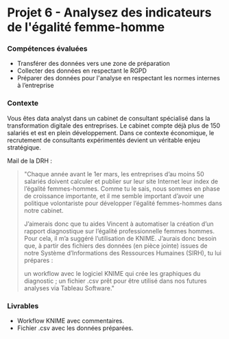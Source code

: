 # Projet 6 - Analysez des indicateurs de l'égalité femme-homme

### Compétences évaluées

 - Transférer des données vers une zone de préparation
 - Collecter des données en respectant le RGPD
 - Préparer des données pour l'analyse en respectant les normes internes à l’entreprise

### Contexte

Vous êtes data analyst dans un cabinet de consultant spécialisé dans la transformation digitale des entreprises. Le cabinet compte déjà plus de 150 salariés et est en plein développement. Dans ce contexte économique, le recrutement de consultants expérimentés devient un véritable enjeu stratégique.

Mail de la DRH :
<blockquote>"Chaque année avant le 1er mars, les entreprises d’au moins 50 salariés doivent calculer et publier sur leur site Internet leur index de l’égalité    femmes-hommes. Comme tu le sais, nous sommes en phase de croissance importante, et il me semble important d’avoir une politique volontariste pour développer l’égalité femmes-hommes dans notre cabinet.

J’aimerais donc que tu aides Vincent à automatiser la création d’un rapport diagnostique sur l’égalité professionnelle femmes hommes. Pour cela, il m’a suggéré l’utilisation de KNIME. J’aurais donc besoin que, à partir des fichiers des données (en pièce jointe) issues de notre Système d’Informations des Ressources Humaines (SIRH), tu lui prépares :

un workflow avec le logiciel KNIME qui crée les graphiques du diagnostic ;
un fichier .csv prêt pour être utilisé dans nos futures analyses via Tableau Software."</blockquote>

### Livrables

 - Workflow KNIME avec commentaires.
 - Fichier .csv avec les données préparées.
